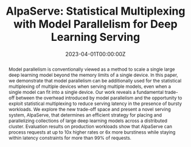 ---
title: 'AlpaServe: Statistical Multiplexing with Model Parallelism for Deep Learning Serving'

authors:
  - Zhuohan Li
  - Lianmin Zheng
  - admin
  - Vincent Liu
  - Ying Sheng
  - Xin Jin
  - Yanping Huang
  - Zhifeng Chen
  - Hao Zhang
  - Joseph E. Gonzalez
  - Ion Stoica

author_notes:
  - 'Equal contribution'
  - 'Equal contribution'
  - 'Equal contribution'

date: "2023-04-01T00:00:00Z"
# doi: '10.48550/arXiv.2302.11665'

# Publication type.
# Legend: 0 = Uncategorized; 1 = Conference paper; 2 = Journal article;
# 3 = Preprint / Working Paper; 4 = Report; 5 = Book; 6 = Book section;
# 7 = Thesis; 8 = Patent
publication_types: ['1']

# Publication name and optional abbreviated publication name.
publication: In *17th USENIX Symposium on Operating Systems Design and Implementation*
publication_short: In *OSDI 2023*

abstract: 'Model parallelism is conventionally viewed as a method to scale a single large deep learning model beyond the memory limits of a single device. In this paper, we demonstrate that model parallelism can be additionally used for the statistical multiplexing of multiple devices when serving multiple models, even when a single model can fit into a single device. Our work reveals a fundamental trade-off between the overhead introduced by model parallelism and the opportunity to exploit statistical multiplexing to reduce serving latency in the presence of bursty workloads. We explore the new trade-off space and present a novel serving system, AlpaServe, that determines an efficient strategy for placing and parallelizing collections of large deep learning models across a distributed cluster. Evaluation results on production workloads show that AlpaServe can process requests at up to 10x higher rates or 6x more burstiness while staying within latency constraints for more than 99% of requests.'

# Summary. An optional shortened abstract.
# tags: []

# Display this page in the Featured widget?
featured: true

# Custom links (uncomment lines below)
# links:
# - name: Custom Link
#   url: http://example.org
url_pdf: 'https://arxiv.org/pdf/2302.11665.pdf'
url_code: 'https://github.com/alpa-projects/mms'
url_dataset: ''
url_poster: ''
url_project: ''
url_slides: ''
url_source: ''
url_video: 'https://www.usenix.org/conference/osdi23/presentation/li-zhouhan'

# Featured image
# To use, add an image named `featured.jpg/png` to your page's folder.
# image:
#   caption: 'Image credit: [**Unsplash**](https://unsplash.com/photos/pLCdAaMFLTE)'
#   focal_point: ''
#   preview_only: false

# Associated Projects (optional).
#   Associate this publication with one or more of your projects.
#   Simply enter your project's folder or file name without extension.
#   E.g. `internal-project` references `content/project/internal-project/index.md`.
#   Otherwise, set `projects: []`.
# projects:
#   - example

# Slides (optional).
#   Associate this publication with Markdown slides.
#   Simply enter your slide deck's filename without extension.
#   E.g. `slides: "example"` references `content/slides/example/index.md`.
#   Otherwise, set `slides: ""`.
# slides: example
---